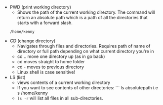 - PWD (print working directory)
	- Shows the path of the current working directory. The command will return an absolute path which is a path of all the directories that starts with a forward slash. 
	```
	/home/kenny
	```
- CD (change directory)
	- Navigates through files and directories. Requires path of name of directory or full path depending on what current directory you're in 
	-  cd ..  move one directory up (as in go back)
	- cd  moves straight to home folder
	- cd - moves to previous directory
	- Linux shell is case sensitive!
- LS  (list)
	- views contents of a current working directory
	- If you want to see contents of other directories:	```
	ls absolutepath  i.e s /home/kenny
	- `ls -r` will list all files in all sub-directories. 